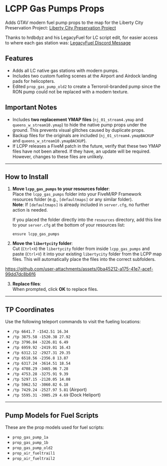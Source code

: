 # LCPP Gas Pumps Props

Adds GTAV modern fuel pump props to the map for the Liberty City Preservation Project: [Liberty City Preservation Project](https://worldtravel.dev/)

Thanks to hrdbdyz and his LegacyFuel for LC script edit, for easier access to where each gas station was: [LegacyFuel Discord Message](https://discord.com/channels/1297057471034167369/1323872021293306007/1323872021293306007)

## Features
- Adds all LC native gas stations with modern pumps.
- Includes two custom fueling scenes at the Airport and Airdock landing pads for helicopters.
- Edited `prop_gas_pump_old2` to create a Terroroil-branded pump since the RON pump could not be replaced with a modern texture.

## Important Notes
- Includes **two replacement YMAP files** (`nj_01_stream4.ymap` and `queens_w_stream10.ymap`) to hide the native pump props under the ground. This prevents visual glitches caused by duplicate props.
- Backup files for the originals are included (`nj_01_stream4.ymapBACKUP` and `queens_w_stream10.ymapBACKUP`).
- If LCPP releases a FiveM patch in the future, verify that these two YMAP files have not been altered. If they have, an update will be required. However, changes to these files are unlikely.

---

## How to Install

1. **Move `lcpp_gas_pumps` to your resources folder**:  
   Place the `lcpp_gas_pumps` folder into your FiveM/RP Framework resources folder (e.g., `[defaultmaps]` or any similar folder).  
   **Note**: If `[defaultmaps]` is already included in `server.cfg`, no further action is needed.  

   If you placed the folder directly into the `resources` directory, add this line to your `server.cfg` at the bottom of your resources list:  
   ```plaintext
   ensure lcpp_gas_pumps
   ```

2. **Move the `libertycity` folder**:  
   Cut (`Ctrl+X`) the `libertycity` folder from inside `lcpp_gas_pumps` and paste (`Ctrl+V`) it into your existing `libertycity` folder from the LCPP map files. This will automatically place the files into the correct subfolders.

https://github.com/user-attachments/assets/0ba45212-a175-41e7-acef-99dd7dc8b6f6

3. **Replace files**:  
   When prompted, click **OK** to replace files.

---

## TP Coordinates
Use the following teleport commands to visit the fueling locations:

- `/tp 6641.7 -1542.51 16.34`
- `/tp 3875.58 -1520.38 27.92`
- `/tp 3796.84 -3226.81 6.49`
- `/tp 6959.92 -2419.01 16.43`
- `/tp 6312.12 -2927.31 29.35`
- `/tp 6518.56 -2356.8 13.87`
- `/tp 6317.24 -3614.51 18.54`
- `/tp 4708.29 -3465.96 7.28`
- `/tp 4753.28 -3275.91 9.39`
- `/tp 5297.15 -2120.05 14.08`
- `/tp 5962.52 -3060.82 6.18`
- `/tp 7429.24 -2527.97 5.81` (Airport)
- `/tp 5595.31 -3905.29 4.69` (Dock Heliport)

---

## Pump Models for Fuel Scripts
These are the prop models used for fuel scripts:

- `prop_gas_pump_1a`
- `prop_gas_pump_1b`
- `prop_gas_pump_old2`
- `prop_air_fueltrail1`
- `prop_air_fueltrail2`
  
